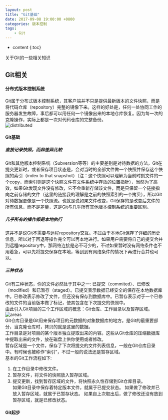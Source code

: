 ```yaml
---
layout: post
title: "Git基础"
date: 2017-09-08 19:00:00 +0800 
categories: 版本控制
tags:
    - Git
---
```

* content
{:toc}

关于Git的一些相关知识

<!-- more -->

## Git相关

#### 分布式版本控制系统

Git属于分布式版本控制系统，其客户端并不只是提供最新版本的文件快照，而是将代码仓库（repository）完整的镜像下来。这样的好处是，任何一处协同工作的服务器发生故障，事后都可以用任何一个镜像出来的本地仓库恢复。因为每一次的克隆操作，实际上都是一次对代码仓库的完整备份。  
![distributed](http://ovwkcbdpf.bkt.clouddn.com/image/git/distributed.png '分布式版本控制')  

#### Git基础

##### 直接记录快照，而非差异比较

Git和其他版本控制系统（Subversion等等）的主要差别是对待数据的方法，Git在提交更新时，或者保存项目状态是，会对当时的全部文件做一个快照并保存这个快照的索引（index to that snapshot）（注：这个快照可以理解为当前时刻文件的一个copy，而索引则是这个快照文件在文件系统中存放的位置指针），当然为了高效，如果Git发现文件没有修改，它不会重新存储该文件，而是只保留一个链接指向之前存储的文件（这里的链接我的理解是之前的快照索引的一个拷贝），所以Git对待数据更像是一个快照流。也就是说如果文件改变，Git保存的是改变后文件的所有信息，而不是差量，这是Git与几乎所有其他版本控制系统的重要区别。

##### 几乎所有的操作都是本地执行

这并不是说Git不需要与远程repository交互。不过由于本地Git保存了详细的历史信息，所以对于回退等操作完全可以再本地进行。如果用户需要将自己的提交合并到远程repository中，那网络连接是必不可少的，不过如果暂时没有网络条件也不用着急，可以先将提交保存在本地，等到到有网络条件的情况下再进行合并也可以。

##### 三种状态

Git有三种状态，你的文件必然处于其中之一: 已提交（commited）、已修改（modified）和已暂存（staged）。已提交表示数据已经安全的保存在本地数据库中。已修改表示修改了文件，但还没有保存到数据库中。已暂存表示对于一个已修改的文件的当前版本做了标记，使其包含在下次提交的快照中。  
由此引入Git项目的三个工作区域的概念：Git仓库、工作目录以及暂存区域。
![areas](http://ovwkcbdpf.bkt.clouddn.com/image/git/areas.png '工作目录，暂存区域以及Git仓库')  
Git仓库目录是Git用来保存项目的元数据的对象数据库的地方。是Git的最重要部分，当克隆仓库时，拷贝的就是这里的数据。  
工作目录是对项目的某个版本独立提取出来的内容。这些从Git仓库的压缩数据库中提取出来的文件，放在磁盘上供你使用或者修改。  
暂存区域是一个文件，保存了下次将提交的文件列表信息，一般在Git仓库目录中。有时候也被称作“索引”，不过一般的说法还是暂存区域。  
基本的Git工作流程如下:  
1. 在工作目录中修改文件。  
2. 暂存文件，将文件的快照放入暂存区域。  
3. 提交更新，找到暂存区域的文件，将快照永久性存储到Git仓库目录。  
如果Git目录中保存着特定版本文件，就属于已提交状态。 如果做了修改并已放入暂存区域，就属于已暂存状态。 如果自上次取出后，做了修改还没有放到暂存区域，就是已修改状态。  

#### Git起步  


